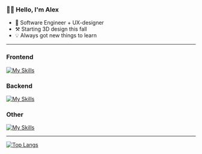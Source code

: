 ### 👋🏼 Hello, I'm Alex

- 📖 Software Engineer + UX-designer
- ⚒️ Starting 3D design this fall
- 💡 Always got new things to learn

---

### Frontend
[![My Skills](https://skillicons.dev/icons?i=js,html,css,sass,jest,cypress,tailwind,git,svelte,react,nextjs,ts&perline=4)](https://skillicons.dev)

### Backend
[![My Skills](https://skillicons.dev/icons?i=nodejs,express,mysql,mongodb,graphql,postgresql&perline=4)](https://skillicons.dev)

### Other
[![My Skills](https://skillicons.dev/icons?i=figma,ai,pr,ae,ps,postman,wordpress,webflow&perline=4)](https://skillicons.dev)

---

[![Top Langs](https://github-readme-stats.vercel.app/api/top-langs/?username=alexdalene&layout=compact&theme=transparent)](https://github.com/alexdalene/)
